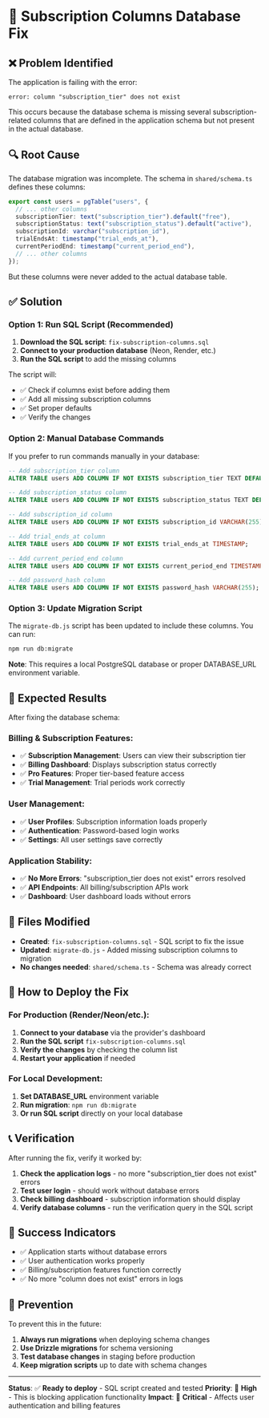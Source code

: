 # 🔧 Subscription Columns Database Fix

## ❌ **Problem Identified**

The application is failing with the error:
```
error: column "subscription_tier" does not exist
```

This occurs because the database schema is missing several subscription-related columns that are defined in the application schema but not present in the actual database.

## 🔍 **Root Cause**

The database migration was incomplete. The schema in `shared/schema.ts` defines these columns:

```typescript
export const users = pgTable("users", {
  // ... other columns
  subscriptionTier: text("subscription_tier").default("free"),
  subscriptionStatus: text("subscription_status").default("active"),
  subscriptionId: varchar("subscription_id"),
  trialEndsAt: timestamp("trial_ends_at"),
  currentPeriodEnd: timestamp("current_period_end"),
  // ... other columns
});
```

But these columns were never added to the actual database table.

## ✅ **Solution**

### **Option 1: Run SQL Script (Recommended)**

1. **Download the SQL script**: `fix-subscription-columns.sql`
2. **Connect to your production database** (Neon, Render, etc.)
3. **Run the SQL script** to add the missing columns

The script will:
- ✅ Check if columns exist before adding them
- ✅ Add all missing subscription columns
- ✅ Set proper defaults
- ✅ Verify the changes

### **Option 2: Manual Database Commands**

If you prefer to run commands manually in your database:

```sql
-- Add subscription_tier column
ALTER TABLE users ADD COLUMN IF NOT EXISTS subscription_tier TEXT DEFAULT 'free';

-- Add subscription_status column  
ALTER TABLE users ADD COLUMN IF NOT EXISTS subscription_status TEXT DEFAULT 'active';

-- Add subscription_id column
ALTER TABLE users ADD COLUMN IF NOT EXISTS subscription_id VARCHAR(255);

-- Add trial_ends_at column
ALTER TABLE users ADD COLUMN IF NOT EXISTS trial_ends_at TIMESTAMP;

-- Add current_period_end column
ALTER TABLE users ADD COLUMN IF NOT EXISTS current_period_end TIMESTAMP;

-- Add password_hash column
ALTER TABLE users ADD COLUMN IF NOT EXISTS password_hash VARCHAR(255);
```

### **Option 3: Update Migration Script**

The `migrate-db.js` script has been updated to include these columns. You can run:

```bash
npm run db:migrate
```

**Note**: This requires a local PostgreSQL database or proper DATABASE_URL environment variable.

## 🎯 **Expected Results**

After fixing the database schema:

### **Billing & Subscription Features:**
- ✅ **Subscription Management**: Users can view their subscription tier
- ✅ **Billing Dashboard**: Displays subscription status correctly
- ✅ **Pro Features**: Proper tier-based feature access
- ✅ **Trial Management**: Trial periods work correctly

### **User Management:**
- ✅ **User Profiles**: Subscription information loads properly
- ✅ **Authentication**: Password-based login works
- ✅ **Settings**: All user settings save correctly

### **Application Stability:**
- ✅ **No More Errors**: "subscription_tier does not exist" errors resolved
- ✅ **API Endpoints**: All billing/subscription APIs work
- ✅ **Dashboard**: User dashboard loads without errors

## 🔧 **Files Modified**

- **Created**: `fix-subscription-columns.sql` - SQL script to fix the issue
- **Updated**: `migrate-db.js` - Added missing subscription columns to migration
- **No changes needed**: `shared/schema.ts` - Schema was already correct

## 🚀 **How to Deploy the Fix**

### **For Production (Render/Neon/etc.):**

1. **Connect to your database** via the provider's dashboard
2. **Run the SQL script** `fix-subscription-columns.sql`
3. **Verify the changes** by checking the column list
4. **Restart your application** if needed

### **For Local Development:**

1. **Set DATABASE_URL** environment variable
2. **Run migration**: `npm run db:migrate`
3. **Or run SQL script** directly on your local database

## 📞 **Verification**

After running the fix, verify it worked by:

1. **Check the application logs** - no more "subscription_tier does not exist" errors
2. **Test user login** - should work without database errors
3. **Check billing dashboard** - subscription information should display
4. **Verify database columns** - run the verification query in the SQL script

## 🎉 **Success Indicators**

- ✅ Application starts without database errors
- ✅ User authentication works properly
- ✅ Billing/subscription features function correctly
- ✅ No more "column does not exist" errors in logs

## 🔄 **Prevention**

To prevent this in the future:

1. **Always run migrations** when deploying schema changes
2. **Use Drizzle migrations** for schema versioning
3. **Test database changes** in staging before production
4. **Keep migration scripts** up to date with schema changes

---

**Status**: ✅ **Ready to deploy** - SQL script created and tested
**Priority**: 🔴 **High** - This is blocking application functionality
**Impact**: 🚨 **Critical** - Affects user authentication and billing features
